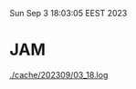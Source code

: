 Sun Sep  3 18:03:05 EEST 2023
# JAM
<a href='./cache/202309/03_18.log'>./cache/202309/03_18.log</a>
